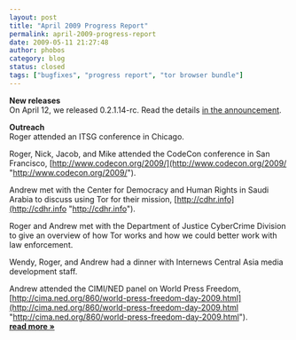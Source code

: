 ```yaml
---
layout: post
title: "April 2009 Progress Report"
permalink: april-2009-progress-report
date: 2009-05-11 21:27:48
author: phobos
category: blog
status: closed
tags: ["bugfixes", "progress report", "tor browser bundle"]
---
```


**New releases**  
 On April 12, we released 0.2.1.14-rc. Read the details [in the announcement](http://blog.torproject.org/blog/tor-02114rc-released).

**Outreach**  
 Roger attended an ITSG conference in Chicago.

Roger, Nick, Jacob, and Mike attended the CodeCon conference in San Francisco, [http://www.codecon.org/2009/](http://www.codecon.org/2009/ "http://www.codecon.org/2009/").

Andrew met with the Center for Democracy and Human Rights in Saudi Arabia to discuss using Tor for their mission, [http://cdhr.info](http://cdhr.info "http://cdhr.info").

Roger and Andrew met with the Department of Justice CyberCrime Division to give an overview of how Tor works and how we could better work with law enforcement.

Wendy, Roger, and Andrew had a dinner with Internews Central Asia media development staff.

Andrew attended the CIMI/NED panel on World Press Freedom, [http://cima.ned.org/860/world-press-freedom-day-2009.html](http://cima.ned.org/860/world-press-freedom-day-2009.html "http://cima.ned.org/860/world-press-freedom-day-2009.html"). [**read more »**](https://blog.torproject.org/blog/april-2009-progress-report)
